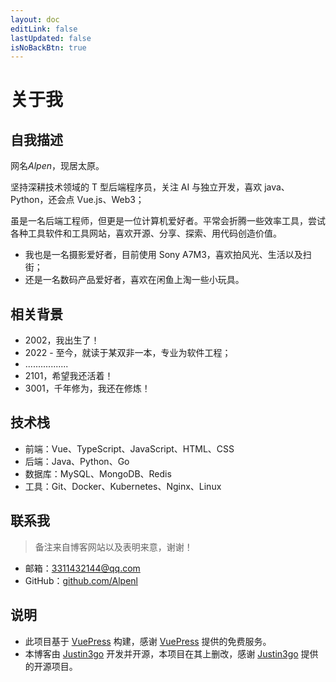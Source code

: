```yaml
---
layout: doc
editLink: false
lastUpdated: false
isNoBackBtn: true
---
```


# 关于我

## 自我描述

网名*Alpen*，现居太原。

坚持深耕技术领域的 T 型后端程序员，关注 AI 与独立开发，喜欢 java、Python，还会点 Vue.js、Web3；

虽是一名后端工程师，但更是一位计算机爱好者。平常会折腾一些效率工具，尝试各种工具软件和工具网站，喜欢开源、分享、探索、用代码创造价值。

- 我也是一名摄影爱好者，目前使用 Sony A7M3，喜欢拍风光、生活以及扫街；
- 还是一名数码产品爱好者，喜欢在闲鱼上淘一些小玩具。

## 相关背景

- 2002，我出生了！
- 2022 - 至今，就读于某双非一本，专业为软件工程；
- .................
- 2101，希望我还活着！
- 3001，千年修为，我还在修炼！

## 技术栈

- 前端：Vue、TypeScript、JavaScript、HTML、CSS
- 后端：Java、Python、Go
- 数据库：MySQL、MongoDB、Redis
- 工具：Git、Docker、Kubernetes、Nginx、Linux

## 联系我

> 备注来自博客网站以及表明来意，谢谢！

- 邮箱：[3311432144@qq.com](mailto:3311432144@qq.com)
- GitHub：[github.com/Alpenl](https://github.com/Alpenl)

## 说明

- 此项目基于 [VuePress](https://v2.vuepress.vuejs.org/) 构建，感谢 [VuePress](https://v2.vuepress.vuejs.org/) 提供的免费服务。
- 本博客由 [Justin3go](https://github.com/Justin3go) 开发并开源，本项目在其上删改，感谢 [Justin3go](https://github.com/Justin3go) 提供的开源项目。